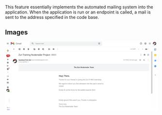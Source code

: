 This feature essentially implements the automated mailing system into the application. When the application is run or an endpoint is called, a mail is sent to the address specified in the code base.

## Images

<img src="image/Screenshot%20(286).png" >

